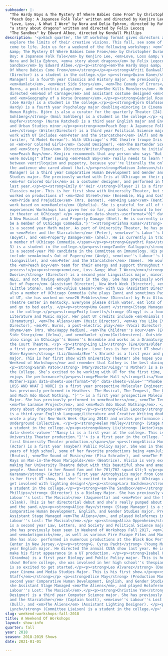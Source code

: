 ```yaml
---
subheader: |-
  "The Hardy Boys & The Mystery Of Where Babies Come From" by Christopher Durang, directed by Afriti Bankwalla
  "Peach Boy: A Japanese Folk Tale" written and directed by Kenjiro Lee
  "Love, Loss, & What I Wore" by Nora and Delia Ephron, directed by Ruthie Dworin
  "a story about dragons" written and directed by Felix Lecocq
  "The Sandbox" by Edward Albee, directed by Kendall Phillips
description: '<p>Each quarter, the UT workshop format gives directors a chance to
  explore the limits of their creative visions. This fall, see some of those visions
  come to life. Join us for a weekend of the following workshops: <em>The Hardy Boys
  &amp; The Mystery Of Where Babies Come From</em> by Christopher Durang, <em>Peach
  Boy: A Japanese Folk Tale</em> by Kenjiro Lee, <em>Love, Loss &amp; What I Wore</em> by
  Nora and Delia Ephron, <em>a story about dragons</em> by Felix Leqocq, and <em>The
  Sandbox</em> by Edward Albee.</p><p><strong><em>The Hardy Boys &amp; The Mystery
  Of Where Babies Come From</em></strong></p><p><strong>Afriti Bankwalla</strong>
  (Director) is a student in the college.</p> <p><strong>Quinn Kane</strong> (Stage
  Manager) is a fourth year Classics and History major. He previously acted in <em>Urinetown</em>,
  <em>Hamlet</em>, <em>West Side Story</em>, <em>The Comedy of Errors</em>, <em>Mr.
  Burns, a post-electric play</em>, and <em>She Kills Monsters</em>. He also assistant
  directed <em>God of Carnage</em> and assistant costume designed <em>She Kills Monsters</em>
  and <em>Geography of a Horse Dreamer</em>.</p><p><strong>Gabriel Rourke</strong>
  (Joe Hardy) is a student in the college.</p><p><strong>Björn Olafsson</strong> (Mr.
  Hardy) is a fourth year Psychology major doubling-minoring in Cinema Studies and
  Human Rights. Björn is also a curator for the quarterly Theater [24].</p> <p><strong>Emil
  Sohlberg</strong> (Emil Sohlberg) is a student in the college.</p> <p><strong>Matilda
  Kupfer</strong> (Nurse Ratched) is a third year English major and Environmental
  and Urban Studies minor.</p><p><strong><em>Peach Boy: A Japanese Folk Tale</em></strong></p><p><strong>Kenjiro
  Lee</strong> (Writer/Director) is a third year Political Science major. His previous
  work with UT includes <em>Peter and the Starcatcher</em> (Alf) and New Work Week
  (writer, "A Model Korean"). With UChicago''s POC theatre troupe Iris he has worked
  on <em>For Colored Girls</em> (Sound Designer), <em>The Bartender Scene</em> (Max),
  and <em>Story Time</em> (Director/Writer/Puppeteer), where he initially developed
  <em>Peach Boy</em>. Kenjiro recommends that any person who says "But their lips
  were moving!" after seeing <em>Peach Boy</em> really needs to learn the difference
  between ventriloquism and puppetry, because you''re literally the only person in
  the audience who cared about that.</p><p><strong>Madison Johnson</strong> (Stage
  Manager) is a third year Comparative Human Development and Gender and Sexuality
  Studies major. She previously worked with Iris at UChicago on their production of
  <em>For Colored Girls</em> as a costumer designer, and performed in New Work week
  last year.</p><p><strong>Emily O''Heir </strong>(Player 1) is a first year potential
  Classics major. This is her first show with University Theater, but she has previously
  worked on productions of <em>42nd Street</em> (Ensemble, Wig and Costume Design),
  <em>Pride and Prejudice</em> (Mrs. Bennet), <em>King Lear</em> (Kent), and a devised
  work based on <em>Hamlet</em> (Ophelia). She is grateful for all of the amazing
  experiences Workshops has given her so far, and looks forward to her future endeavors
  in theater at UChicago! </p> <p><span data-sheets-userformat="0}" data-sheets-value=''
  A New Musical (Boyet), and Property Damage (Shel). He is currently in training to
  be a member of UChicago Commedia."}''><strong>Krishna Kumar</strong> (Player 2)
  is a second year Math major. As part of University Theater, he has previously worked
  on <em>Peter and the Starcatcher</em> (Peter), <em>Love''s Labor''s Lost: The Musical</em>
  (Boyet), and <em>Property Damage</em> (Shel). He is currently in training to be
  a member of UChicago Commedia.</span></p><p><strong>Gayathri Rao</strong> (Player
  3) is a student in the college.</p><p><strong>Zander Galluppi</strong> (Player 4)
  is a second-year PhD candidate in the Committee on Immunology. His previous UT credits
  include <em>Animals Out of Paper</em> (Andy), <em>Love''s Labour''s Lost: The Musical</em>
  (Longaville), and <em>Peter and the Starcatcher</em> (Smee).  He would like to thank
  the <em>Peach Boy</em> team for their energy and support throughout the rehearsal
  process!</p><p><strong><em>Love, Loss &amp; What I Wore</em></strong></p><p><strong>Ruthie
  Dworin</strong> (Director) is a second year Linguistics major, minoring in TAPS,
  NELC, and not having enough hours in the day. She has previously worked on <em>Animals
  Out of Paper</em> (Assistant Director), New Work Week (Director), <em>Eurydice</em>
  (Little Stone), and <em>Julius Caesar</em> with CES (Assistant Director). She is
  also a member of UChicago Commedia (she plays Zanni and sometimes Pascuela). Outside
  of UT, she has worked on <em>26 Pebbles</em> (Director) by Eric Ulloa with Commonwealth
  Theatre Center in Kentucky. Everyone please drink water, eat lots of vegetables,
  and go to bed early. </p><p><strong>Uma Gaunt </strong>(Stage Manager) is a student
  in the college.</p><p><strong>Emily Lovett</strong> (Gingy) is a fourth year English
  Literature and Music major. Her past UT credits include <em>Animals Out Of Paper</em>
  (Dramaturg), <em>The Aliens</em> (Music Director), <em>As You Like It</em> (Composer/Music
  Director), <em>Mr. Burns, a post-electric play</em> (Vocal Director), <em>A Twinklin''
  Rhyme</em> (Mrs. Who/Happy Medium), <em>The Children''s Hour</em> (Evelyn), <em>West
  Side Story</em> (Velma), and <em>Hamlet </em>(Guildenstern). Outside of UT, she
  also sings in UChicago''s Women''s Ensemble and works as a Dramaturgy Intern at
  the Court Theatre. </p> <p><strong>Ling Lin</strong> (Eve/Dora/Older Sister) is
  a first year prospective TAPS major. Love loss is her first UT show!</p><p><strong>Rosa
  Glen-Rayner</strong> (Liz/Amanda/Eve''s Shrink) is a first year and potential English
  major. This is her first show with University Theater! She hopes you enjoy <em>A
  Weekend of Workshops</em> and remember that Cathey is the best dining hall on campus.</p>
  <p><strong>Sarah Paton</strong> (Mary/Doctor/Gingy''s Mother) is a second year in
  the College. She’s excited to be working with UT for the first time, and hopes everyone
  enjoys the performance!</p><p><strong>Phoebe Hall </strong>(Lisa/Younger Sister/Mary''s
  Mother)<span data-sheets-userformat="0}" data-sheets-value=''"Phoebe Hall (LOVE
  LOSS AND WHAT I WORE) is a first year prospective Molecular Engineering Major. She
  has previously performed in Heathers- The Musical, The Tempest, The Laramie Project,
  and Much Ado About Nothing. "}''> is a first year prospective Molecular Engineering
  Major. She has previously performed in <em>Heathers</em>, <em>The Tempest</em>,
  <em>The Laramie Project</em>, and <em>Much Ado About Nothing</em>. </span></p><p><strong><em>a
  story about dragons</em></strong></p><p><strong>Felix Lecocq</strong> (Writer/Director)
  is a third-year English Language/Literature and Creative Writing double major. He
  wrote a play for New Work Week (Spring 2018) and writes performance art with the
  Underground Collective. </p><p><strong>Helen Malley</strong> (Stage Manager) is
  a student in the college.</p><p><strong>Nancy Li</strong> (Actor)<span data-sheets-userformat="0}"
  data-sheets-value=''"Nancy Li is a first year at the college. This is her first
  University Theater production."}''> is a first year in the college. This is her
  first University Theater production.</span></p> <p><strong>Alicia Hurtado</strong>
  (Actor) is a first year (maybe?) Public Policy major. She was in theatre all four
  years of high school, some of her favorite productions being <em>Julius Caesar</em>
  (Brutus), <em>The Sound of Music</em> (Elsa Schrader), and <em>The Effect of Gamma
  Rays on Man-in-the-Moon Marigolds</em> (Beatrice). Alicia is very excited to be
  making her University Theatre debut with this beautiful show and amazing group of
  people. Shoutout to her Bound fam and the 701/702 squad &lt;3 </p><p><strong>Ananya
  Karanam</strong> (Actor) is a first year Astrophysics major from Connecticut. This
  is her first UT show, but she''s excited to keep acting at UChicago and hopefully
  get involved with lighting design!</p><p><strong>Lara Sachdeva</strong> (Actor) is
  a student in the college.</p><p><strong><em>The Sandbox</em></strong></p> <p><strong>Kendall
  Phillips</strong> (Director) is a Biology Major. She has previously worked on <em>Love’s
  Labour''s Lost: The Musical</em> (Jaquenetta) and <em>Peter and the Starcatcher</em>
  (Slank). This is her directorial debut and she’s really pumped about her company
  and the sand.</p><p><strong>Alice May</strong> (Stage Manager) is a second year
  Comparative Human Development, English, and Gender Studies major. Previously, she
  Assistant Stage Managed <em>The Aliens</em>, and played Holofernes in <em>Love''s
  Labour''s Lost: The Musical</em>.</p> <p><strong>Aliza Oppenheim</strong> (Mommy)
  is a second year Law, Letters, and Society and Political Science major. On campus,
  she has previously been seen in Weekend of Workshops Fall 2017, <em>Julius Caesar</em>,
  and <em>Antigonick</em>, as well as various Fire Escape Films and Maroon TV productions.
  She has also  performed in numerous productions at the Black Box Performing Arts
  Center in New Jersey.</p><p><strong>G. Cyrus Pacht</strong> (Young Man) is a third
  year English major. He directed the annual CUSA show last year. He is thrilled to
  make his first appearance in a UT production. </p><p><strong>Isabel O''Malley-Krohn</strong>
  (Grandma) is a first year Biology and Public Policy major. This is her first UT
  show! Before college, she was involved in her high school''s thespian society and
  is so excited to get started.</p><p><strong>Leo Alvarez</strong> (Daddy) is a first
  year Cinema and Media Studies Major. This is his first show.</p><p><strong><em>Production
  Staff</em></strong></p> <p><strong>Alice May</strong> (Production Manager) is a
  second year Comparative Human Development, English, and Gender Studies major. Previously,
  she Assistant Stage Managed <em>The Aliens</em>, and played Holofernes in <em>Love''s
  Labour''s Lost: The Musical</em>.</p><p><strong>Christine Yan</strong> (Lighting
  Designer) is a third year Computer Science major. She has previously worked on <em>Peter
  and the Starcatcher</em> (Captain Scott), <em>Love''s Labour''s Lost: The Musical</em>
  (Dull), and <em>The Aliens</em> (Assistant Lighting Designer). </p><p><strong>Emily
  Lynch</strong> (Committee Liaison) is a student in the college.</p>'
slug: weekend-workshops-fall-2018
title: A Weekend Of Workshops
layout: show-info
quarter: fall
year: 2018
season: 2018-2019 Shows
date: 2021-01-01

---
```

